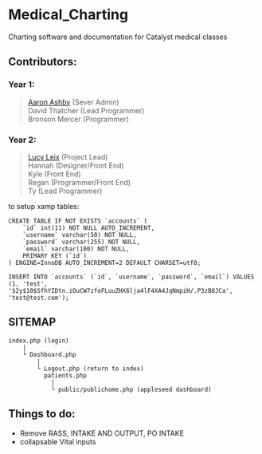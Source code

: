 # Medical_Charting

Charting software and documentation for Catalyst medical classes

## Contributors:

### Year 1:

> [Aaron Ashby](https://github.com/AshbySan) (Sever Admin)<br>
> David Thatcher (Lead Programmer)<br>
> Bronson Mercer (Programmer)

### Year 2:

> [Lucy Leix](https://github.com/LU-SIFE) (Project Lead)<br>
> Hannah (Designer/Front End)<br>
> Kyle (Front End)<br>
> Regan (Programmer/Front End)<br>
> Ty (Lead Programmer)<br>

to setup xamp tables:
```
CREATE TABLE IF NOT EXISTS `accounts` (
	`id` int(11) NOT NULL AUTO_INCREMENT,
  	`username` varchar(50) NOT NULL,
  	`password` varchar(255) NOT NULL,
  	`email` varchar(100) NOT NULL,
    PRIMARY KEY (`id`)
) ENGINE=InnoDB AUTO_INCREMENT=2 DEFAULT CHARSET=utf8;

INSERT INTO `accounts` (`id`, `username`, `password`, `email`) VALUES (1, 'test', '$2y$10$SfhYIDtn.iOuCW7zfoFLuuZHX6lja4lF4XA4JqNmpiH/.P3zB8JCa', 'test@test.com');
```

## SITEMAP

```
index.php (login)
	|
	└ Dashboard.php
		|
		└ Logout.php (return to index)
		  patients.php
			|
		  	└ public/publichome.php (appleseed dashboard)
```

## Things to do:

- Remove RASS, INTAKE AND OUTPUT, PO INTAKE
- collapsable Vital inputs
